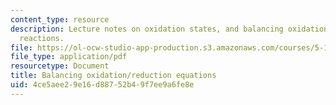 ```yaml
---
content_type: resource
description: Lecture notes on oxidation states, and balancing oxidation/reduction
  reactions.
file: https://ol-ocw-studio-app-production.s3.amazonaws.com/courses/5-111-principles-of-chemical-science-fall-2008/4ce5aee29e16d88752b49f7ee9a6fe8e_lecnotes24.pdf
file_type: application/pdf
resourcetype: Document
title: Balancing oxidation/reduction equations
uid: 4ce5aee2-9e16-d887-52b4-9f7ee9a6fe8e
---
```

